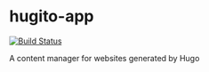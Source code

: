 # hugito-app

[![Build Status](https://travis-ci.com/joaodias/hugito-app.svg?token=sUutqTfvfqWU1UcqaFtD&branch=master)](https://travis-ci.com/joaodias/hugito-app)

A content manager for websites generated by Hugo
